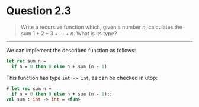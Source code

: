 # Question 2.3

> Write a recursive function which, given a number $n$, calculates the sum $1 + 2 + 3 + \dotsb + n$.
> What is its type?

---

We can implement the described function as follows:
```ocaml
let rec sum n =
  if n = 0 then 0 else n + sum (n - 1)
```
This function has type `int -> int`, as can be checked in utop:
```ocaml
# let rec sum n =
  if n = 0 then 0 else n + sum (n - 1);;
val sum : int -> int = <fun>
```
